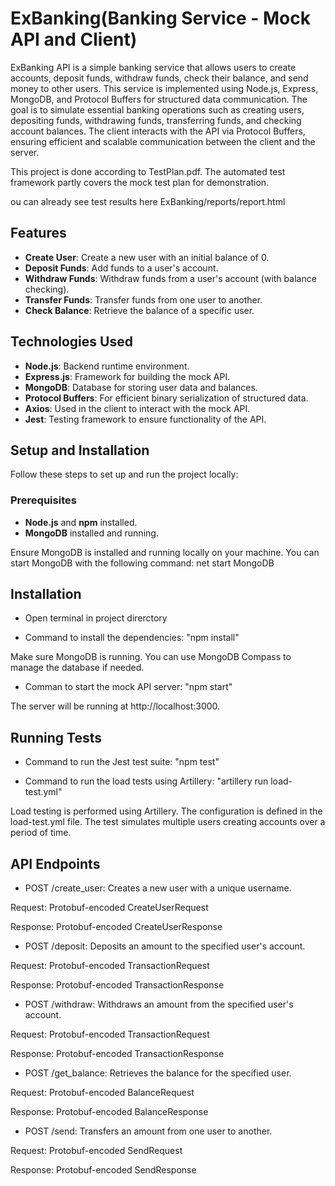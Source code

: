 # ExBanking(Banking Service - Mock API and Client)

ExBanking API is a simple banking service that allows users to create accounts, deposit funds, withdraw funds, check their balance, and send money to other users. This service is implemented using Node.js, Express, MongoDB, and Protocol Buffers for structured data communication. The goal is to simulate essential banking operations such as creating users, depositing funds, withdrawing funds, transferring funds, and checking account balances. The client interacts with the API via Protocol Buffers, ensuring efficient and scalable communication between the client and the server.

This project is done according to TestPlan.pdf. The automated test framework partly covers the mock test plan for demonstration.

ou can already see test results here ExBanking/reports/report.html

## Features

- **Create User**: Create a new user with an initial balance of 0.
- **Deposit Funds**: Add funds to a user's account.
- **Withdraw Funds**: Withdraw funds from a user's account (with balance checking).
- **Transfer Funds**: Transfer funds from one user to another.
- **Check Balance**: Retrieve the balance of a specific user.

## Technologies Used

- **Node.js**: Backend runtime environment.
- **Express.js**: Framework for building the mock API.
- **MongoDB**: Database for storing user data and balances.
- **Protocol Buffers**: For efficient binary serialization of structured data.
- **Axios**: Used in the client to interact with the mock API.
- **Jest**: Testing framework to ensure functionality of the API.

## Setup and Installation

Follow these steps to set up and run the project locally:

### Prerequisites

- **Node.js** and **npm** installed.
- **MongoDB** installed and running.

Ensure MongoDB is installed and running locally on your machine. You can start MongoDB with the following command:
net start MongoDB

## Installation
- Open terminal in project direrctory

- Command to install the dependencies:
"npm install"

Make sure MongoDB is running. You can use MongoDB Compass to manage the database if needed.

- Comman to start the mock API server:
"npm start"

The server will be running at http://localhost:3000.

## Running Tests
- Command to run the Jest test suite:
"npm test"

- Command to run the load tests using Artillery:
"artillery run load-test.yml"

Load testing is performed using Artillery. The configuration is defined in the load-test.yml file. The test simulates multiple users creating accounts over a period of time.

## API Endpoints
- POST /create_user: Creates a new user with a unique username.

Request: Protobuf-encoded CreateUserRequest

Response: Protobuf-encoded CreateUserResponse


- POST /deposit: Deposits an amount to the specified user's account.

Request: Protobuf-encoded TransactionRequest

Response: Protobuf-encoded TransactionResponse


- POST /withdraw: Withdraws an amount from the specified user's account.

Request: Protobuf-encoded TransactionRequest

Response: Protobuf-encoded TransactionResponse


- POST /get_balance: Retrieves the balance for the specified user.

Request: Protobuf-encoded BalanceRequest

Response: Protobuf-encoded BalanceResponse


- POST /send: Transfers an amount from one user to another.

Request: Protobuf-encoded SendRequest

Response: Protobuf-encoded SendResponse
